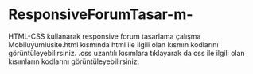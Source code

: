 # ResponsiveForumTasar-m-
HTML-CSS kullanarak responsive forum tasarlama çalışma
Mobiluyumlusite.html kısmında html ile ilgili olan kısmın kodlarını görüntüleyebilirsiniz.
.css uzantılı kısımlara tıklayarak da css ile ilgili olan kısımların kodlarını görüntüleyebilirsiniz.
